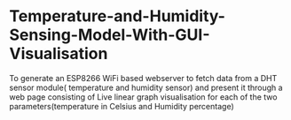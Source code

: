 # Temperature-and-Humidity-Sensing-Model-With-GUI-Visualisation
To generate an ESP8266 WiFi based webserver to fetch data from a DHT sensor module( temperature and humidity sensor) and present it through a web page consisting of  Live linear graph visualisation for each of the two parameters(temperature in Celsius and Humidity percentage)
